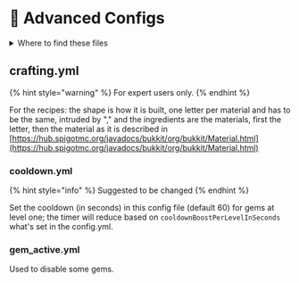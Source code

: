 # 📝 Advanced Configs

<details>

<summary>Where to find these files</summary>

Open your server's file manager and then go to:

`~/plugins/PowerGems/config/`

Open the files using a text editor

_<mark style="color:yellow;">Note: it is the folder</mark>_&#x20;

</details>

## crafting.yml

{% hint style="warning" %}
For expert users only.
{% endhint %}

For the recipes: the shape is how it is built, one letter per material and has to be the same, intruded by "," and the ingredients are the materials, first the letter, then the material as it is described in [https://hub.spigotmc.org/javadocs/bukkit/org/bukkit/Material.html](https://hub.spigotmc.org/javadocs/bukkit/org/bukkit/Material.html)

### cooldown.yml

{% hint style="info" %}
Suggested to be changed
{% endhint %}

Set the cooldown (in seconds) in this config file (default 60) for gems at level one; the timer will reduce based on `cooldownBoostPerLevelInSeconds` what's set in the config.yml.

### gem\_active.yml

Used to disable some gems.
